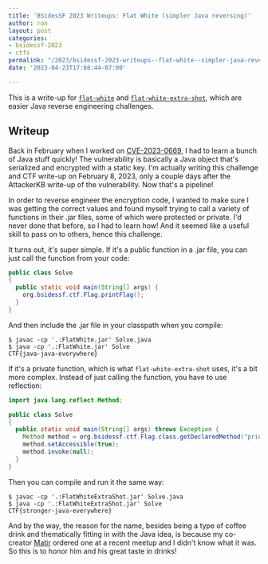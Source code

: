 ```yaml
---
title: 'BSidesSF 2023 Writeups: Flat White (simpler Java reversing)'
author: ron
layout: post
categories:
- bsidessf-2023
- ctfs
permalink: "/2023/bsidessf-2023-writeups--flat-white--simpler-java-reversing-"
date: '2023-04-23T17:08:44-07:00'

---
```


This is a write-up for [`flat-white`](https://github.com/BSidesSF/ctf-2023-release/tree/main/flat-white)
and [`flat-white-extra-shot`](https://github.com/BSidesSF/ctf-2023-release/tree/main/flat-white-extra-shot),
which are easier Java reverse engineering challenges.

<!--more-->
## Writeup

Back in February when I worked on
[CVE-2023-0669](https://attackerkb.com/topics/mg883Nbeva/cve-2023-0669/rapid7-analysis),
I had to learn a bunch of Java stuff quickly! The vulnerability is basically a
Java object that's serialized and encrypted with a static key. I'm actually
writing this challenge and CTF write-up on February 8, 2023, only a couple days
after the AttackerKB write-up of the vulnerability. Now that's a pipeline!

In order to reverse engineer the encryption code, I wanted to make sure I was
getting the correct values and found myself trying to call a variety of
functions in their .jar files, some of which were protected or private. I'd
never done that before, so I had to learn how! And it seemed like a useful
skill to pass on to others, hence this challenge.

It turns out, it's super simple. If it's a public function in a .jar file, you
can just call the function from your code:

```java
public class Solve
{
  public static void main(String[] args) {
    org.bsidessf.ctf.Flag.printFlag();
  }
}
```

And then include the .jar file in your classpath when you compile:

```
$ javac -cp '.:FlatWhite.jar' Solve.java
$ java -cp '.:FlatWhite.jar' Solve
CTF{java-java-everywhere}
```

If it's a private function, which is what `flat-white-extra-shot` uses, it's a
bit more complex. Instead of just calling the function, you have to use
reflection:

```java
import java.lang.reflect.Method;

public class Solve
{
  public static void main(String[] args) throws Exception {
    Method method = org.bsidessf.ctf.Flag.class.getDeclaredMethod("printFlag");
    method.setAccessible(true);
    method.invoke(null);
  }
}
```

Then you can compile and run it the same way:

```
$ javac -cp '.:FlatWhiteExtraShot.jar' Solve.java
$ java -cp '.:FlatWhiteExtraShot.jar' Solve
CTF{stronger-java-everywhere}
```

And by the way, the reason for the name, besides being a type of coffee drink
and thematically fitting in with the Java idea, is because my co-creator
[Matir](https://systemoverlord.com/) ordered one at a recent meetup and I
didn't know what it was. So this is to honor him and his great taste in drinks!
